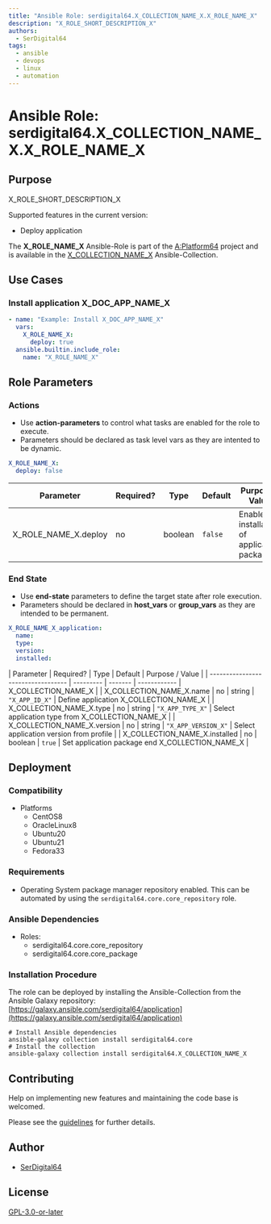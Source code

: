 ```yaml
---
title: "Ansible Role: serdigital64.X_COLLECTION_NAME_X.X_ROLE_NAME_X"
description: "X_ROLE_SHORT_DESCRIPTION_X"
authors:
  - SerDigital64
tags:
  - ansible
  - devops
  - linux
  - automation
---
```


# Ansible Role: serdigital64.X_COLLECTION_NAME_X.X_ROLE_NAME_X

## Purpose

X_ROLE_SHORT_DESCRIPTION_X

Supported features in the current version:

- Deploy application

The **X_ROLE_NAME_X** Ansible-Role is part of the [A:Platform64](https://aplatform64.readthedocs.io) project and is available in the [X_COLLECTION_NAME_X](../collections/X_COLLECTION_NAME_X.md) Ansible-Collection.

## Use Cases

### Install application X_DOC_APP_NAME_X

```yaml
- name: "Example: Install X_DOC_APP_NAME_X"
  vars:
    X_ROLE_NAME_X:
      deploy: true
  ansible.builtin.include_role:
    name: "X_ROLE_NAME_X"
```

## Role Parameters

### Actions

- Use **action-parameters** to control what tasks are enabled for the role to execute.
- Parameters should be declared as task level vars as they are intented to be dynamic.

```yaml
X_ROLE_NAME_X:
  deploy: false
```

| Parameter            | Required? | Type    | Default | Purpose / Value                             |
| -------------------- | --------- | ------- | ------- | ------------------------------------------- |
| X_ROLE_NAME_X.deploy | no        | boolean | `false` | Enable installation of application packages |

### End State

- Use **end-state** parameters to define the target state after role execution.
- Parameters should be declared in **host_vars** or **group_vars** as they are intended to be permanent.

```yaml
X_ROLE_NAME_X_application:
  name:
  type:
  version:
  installed:
```

| Parameter | Required? | Type | Default | Purpose / Value |
| ---------------------------------- | --------- | ------- | ------------ | X_COLLECTION_NAME_X |
| X_COLLECTION_NAME_X.name | no | string | `"X_APP_ID_X"` | Define application X_COLLECTION_NAME_X |
| X_COLLECTION_NAME_X.type | no | string | `"X_APP_TYPE_X"` | Select application type from X_COLLECTION_NAME_X |
| X_COLLECTION_NAME_X.version | no | string | `"X_APP_VERSION_X"` | Select application version from profile |
| X_COLLECTION_NAME_X.installed | no | boolean | `true` | Set application package end X_COLLECTION_NAME_X |

## Deployment

### Compatibility

- Platforms
  - CentOS8
  - OracleLinux8
  - Ubuntu20
  - Ubuntu21
  - Fedora33

### Requirements

- Operating System package manager repository enabled. This can be automated by using the `serdigital64.core.core_repository` role.

### Ansible Dependencies

- Roles:
  - serdigital64.core.core_repository
  - serdigital64.core.core_package

### Installation Procedure

The role can be deployed by installing the Ansible-Collection from the Ansible Galaxy repository: [https://galaxy.ansible.com/serdigital64/application](https://galaxy.ansible.com/serdigital64/application)

```shell
# Install Ansible dependencies
ansible-galaxy collection install serdigital64.core
# Install the collection
ansible-galaxy collection install serdigital64.X_COLLECTION_NAME_X
```

## Contributing

Help on implementing new features and maintaining the code base is welcomed.

Please see the [guidelines](../contributing/guidelines.md) for further details.

## Author

- [SerDigital64](https://github.com/serdigital64)

## License

[GPL-3.0-or-later](https://www.gnu.org/licenses/gpl-3.0.txt)
